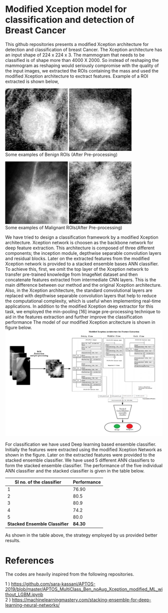 # Modified Xception model for classification and detection of Breast Cancer 

This github repositories presents a modified Xception architecture for detection and classification of breast Cancer. The Xception architecture has an input shape of 224 x 224 x 3. The mammogram that needs to be classified is of shape more than 4000 X 2000. So instead of reshaping the mammogram as reshaping would seriously compromise with the quality of the input images, we extracted the ROIs containing the mass and used the modified Xception architecture to exctract features. Example of a ROI extracted is shown below,


<img src="https://github.com/sagardeepdeb/rahman_xception_global/blob/main/enhanced_dataset/benign/Mass-Test_P_00099_LEFT_MLO_ROI_Mass_B_1.png%20.png" alt="(b)" width="200" height="200"> <img src="https://github.com/sagardeepdeb/rahman_xception_global/blob/main/enhanced_dataset/benign/Mass-Test_P_00278_RIGHT_MLO_ROI_Mass_B_1.png%20.png" alt="alt text" width="200" height="200"> <br/> Some examples of Benign ROIs (After Pre-processing)


<img src="https://github.com/sagardeepdeb/rahman_xception_global/blob/main/enhanced_dataset/malignant/Mass-Test_P_00324_RIGHT_MLO_ROI_Arch_M_1.png%20.png" alt="(a)" width="200" height="200"> <img src="https://github.com/sagardeepdeb/rahman_xception_global/blob/main/enhanced_dataset/malignant/Mass-Test_P_00514_LEFT_MLO_ROI_Mass_M_1.png%20.png" alt="alt text" width="200" height="200"> <br/> Some examples of Malignant ROIs(After Pre-processing)

We have tried to design a classification framework by a modified Xception architecture. Xception network is choosen as the backbone network for deep feature extraction. This architecture is composed of three different components; the inception module, depthwise separable convolution layers and residual blocks. Later on the extracted features from the modified Xception network is provided to a stacked ensemble bases ANN classifier. To achieve this, first, we omit the top layer of the Xception network to transfer pre-trained knowledge from ImageNet dataset and then concatenate features extracted from intermediate CNN layers. This is the main difference between our method and the original Xception architecture. Also, in the Xception architecture, the standard convolutional layers are replaced with depthwise separable convolution layers that help to reduce the computational complexity, which is useful when implementing real-time applications. In addition to the modified Xception deep extractor for this task, we employed the min-pooling [16] image pre-processing technique to aid in the features extraction and further improve the classification performance
The model of our modified Xception arcitecture is shown in figure below.
![Figure 5](https://github.com/sagardeepdeb/rahman_xception_global/blob/main/model.png)

For classification we have used Deep learning based ensemble classifier. Initially the features were extracted using the modified Xception Network as shown in the figure. Later on the extracted features were provided to the stacked ensemble classifier. We have used 5 different ANN classifiers to form the stacked ensemble classifier. The performance of the five individual ANN classifier and the stacked classifier is given in the table below.

Sl no. of the classifier | Performance
------------ | -------------
1 | 76.90
2 | 80.5
3 | 80.9
4 | 74.2
5 | 80.0
__Stacked Ensemble Classifier__ | __84.30__

As shown in the table above, the strategy employed by us provided better results.


# References 

The codes are heavily inspired from the following repositories.


1 ) https://github.com/sara-kassani/APTOS-2019/blob/master/APTOS_MultiClass_Ben_noAug_Xception_modified_ML_without_LGBM.ipynb <br/>
2 ) https://machinelearningmastery.com/stacking-ensemble-for-deep-learning-neural-networks/
